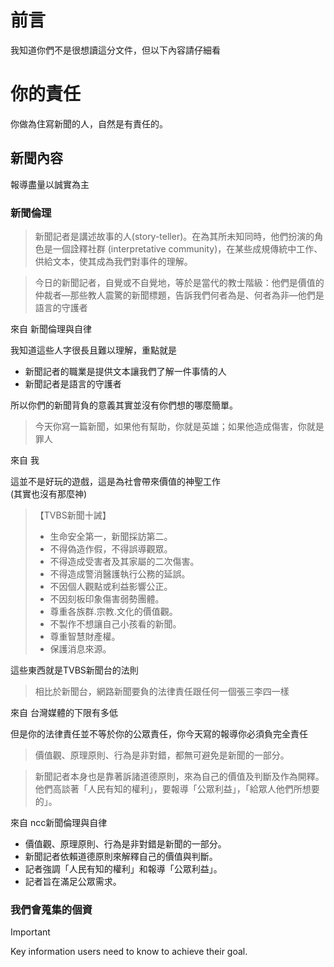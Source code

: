 # 前言
我知道你們不是很想讀這分文件，但以下內容請仔細看
# 你的責任
你做為住寫新聞的人，自然是有責任的。
## 新聞內容
報導盡量以誠實為主  
### 新聞倫理
>新聞記者是講述故事的人(story-teller)。在為其所未知同時，他們扮演的角色是一個詮釋社群 (interpretative community)，在某些成規傳統中工作、供給文本，使其成為我們對事件的理解。  

>今日的新聞記者，自覺或不自覺地，等於是當代的教士階級：他們是價值的仲裁者—那些教人震驚的新聞標題，告訴我們何者為是、何者為非—他們是語言的守護者

來自 新聞倫理與自律


我知道這些人字很長且難以理解，重點就是

* 新聞記者的職業是提供文本讓我們了解一件事情的人
* 新聞記者是語言的守護者

所以你們的新聞背負的意義其實並沒有你們想的哪麼簡單。

>今天你寫一篇新聞，如果他有幫助，你就是英雄；如果他造成傷害，你就是罪人

來自 我

這並不是好玩的遊戲，這是為社會帶來價值的神聖工作  
(其實也沒有那麼神)

>【TVBS新聞十誡】
>* 生命安全第一，新聞採訪第二。
>* 不得偽造作假，不得誤導觀眾。
>* 不得造成受害者及其家屬的二次傷害。
>* 不得造成警消醫護執行公務的延誤。
>* 不因個人觀點或利益影響公正。
>* 不因刻板印象傷害弱勢團體。
>* 尊重各族群.宗教.文化的價值觀。
>* 不製作不想讓自己小孩看的新聞。
>* 尊重智慧財產權。
>* 保護消息來源。

這些東西就是TVBS新聞台的法則

>相比於新聞台，網路新聞要負的法律責任跟任何一個張三李四一樣

來自 台灣媒體的下限有多低

但是你的法律責任並不等於你的公眾責任，你今天寫的報導你必須負完全責任

>價值觀、原理原則、行為是非對錯，都無可避免是新聞的一部分。

>新聞記者本身也是靠著訴諸道德原則，來為自己的價值及判斷及作為開釋。他們高談著「人民有知的權利」，要報導「公眾利益」，「給眾人他們所想要的」。

來自 ncc新聞倫理與自律

- 價值觀、原理原則、行為是非對錯是新聞的一部分。
- 新聞記者依賴道德原則來解釋自己的價值與判斷。
- 記者強調「人民有知的權利」和報導「公眾利益」。
- 記者旨在滿足公眾需求。

### 我們會蒐集的個資
> [!IMPORTANT]
> Key information users need to know to achieve their goal.